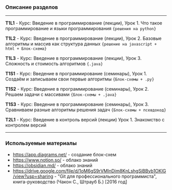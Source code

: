 ### Описание разделов ###
----------
****T1L1**** - Курс: Введение в программирование (лекции), Урок 1. Что такое программирование и языки программирования `{решения на python}`

****T1L2**** - Курс: Введение в программирование (лекции), Урок 2. Базовые алгоритмы и массив как структура данных `{решение на javascript + html + Блок-схема}`

****T1L3**** - Курс: Введение в программирование (лекции), Урок 3. Сложность и стоимость алгоритмов `{.java}`

****T1S1**** - Курс: Введение в программирование (семинары), Урок 1. Создаём и записываем свои первые алгоритмы `{Блок-схемы + .py}`

****T1S2**** - Курс: Введение в программирование (семинары), Урок 2. Решаем задачи с массивами `{Блок-схемы + .java}`

****T1S3**** - Курс: Введение в программирование (семинары), Урок 3. Сравниваем разные алгоритмы решения задач `{Блок-схемы + псевдокод}`

****T2L1**** - Курс: Введение в контроль версий (лекции) Урок 1. Знакомство с контролем версий

----------
### Используемые материалы ###
- https://app.diagrams.net/ - создание блок-схем
- https://www.notion.so/ - облако знаний
- https://obsidian.md/ - облако знаний
- https://drive.google.com/file/d/1oM6gS9rVMlnDim8KnLshgSjBByb1OKlG/view?usp=sharing - "Git для профессионального программиста", книга-руководство (Чакон С., Штрауб Б.) [2016 год]